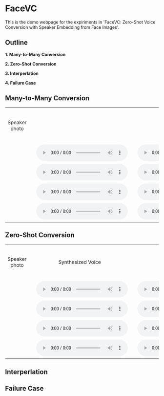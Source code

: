 # FaceVC

This is the demo webpage for the expiriments in 'FaceVC: Zero-Shot Voice Conversion with Speaker Embedding from Face Images'.


## Outline

**1. Many-to-Many Conversion**

**2. Zero-Shot Conversion**

**3. Interperlation**

**4. Failure Case**

## Many-to-Many Conversion

<table border="0" cellpadding="0" cellspacing="0" style="width: 100%;">
<tbody><tr>
<td ALIGN=CENTER>　<p>Speaker photo</p>　</td>
<td ALIGN=CENTER>　<img alt="" src="img/A.png" />　</td>
<td ALIGN=CENTER>　<img alt="" src="img/B.png" />　</td>
</tr>
<tr>
<td ALIGN=CENTER>　<img alt="" src="img/A.png" />　</td>
<td ALIGN=CENTER>　<audio
    controls
    src="audio/A2A.wav">
        Your browser does not support the
        <code>audio</code> element.
</audio>　</td>
<td ALIGN=CENTER>　<audio
    controls
    src="audio/B2A.wav">
        Your browser does not support the
        <code>audio</code> element.
</audio>　</td>
</tr>
<tr>
<td ALIGN=CENTER>　<img alt="" src="img/B.png" />　</td>
<td ALIGN=CENTER>　<audio
    controls
    src="audio/A2B.wav">
        Your browser does not support the
        <code>audio</code> element.
</audio>　</td>
<td ALIGN=CENTER>　<audio
    controls
    src="audio/B2B.wav">
        Your browser does not support the
        <code>audio</code> element.
</audio>　</td>
</tr>
<tr>
<td ALIGN=CENTER>　<img alt="" src="img/C.png" />　</td>
<td ALIGN=CENTER>　<audio
    controls
    src="audio/A2C.wav">
        Your browser does not support the
        <code>audio</code> element.
</audio>　</td>
<td ALIGN=CENTER>　<audio
    controls
    src="audio/B2C.wav">
        Your browser does not support the
        <code>audio</code> element.
</audio>　</td>
</tr>
<tr>
<td ALIGN=CENTER>　<img alt="" src="img/D.png" />　</td>
<td ALIGN=CENTER>　<audio
    controls
    src="audio/A2D.wav">
        Your browser does not support the
        <code>audio</code> element.
</audio>　</td>
<td ALIGN=CENTER>　<audio
    controls
    src="audio/B2D.wav">
        Your browser does not support the
        <code>audio</code> element.
</audio>　</td>
</tr></tbody></table>


## Zero-Shot Conversion

<table border="0" cellpadding="0" cellspacing="0" style="width: 100%;">
<tbody><tr>
<td ALIGN=CENTER>　<p>Speaker photo</p>　</td>
<td ALIGN=CENTER>　<p>Synthesized Voice</p>　</td>
<td ALIGN=CENTER>　<p>Ground Truth Voice</p>　</td>
</tr>
<tr>
<td ALIGN=CENTER>　<img alt="" src="img/A.png" />　</td>
<td ALIGN=CENTER>　<audio
    controls
    src="audio/A_gen.wav">
        Your browser does not support the
        <code>audio</code> element.
</audio>　</td>
<td ALIGN=CENTER>　<audio
    controls
    src="audio/A_ori.wav">
        Your browser does not support the
        <code>audio</code> element.
</audio>　</td>
</tr>
<tr>
<td ALIGN=CENTER>　<img alt="" src="img/B.png" />　</td>
<td ALIGN=CENTER>　<audio
    controls
    src="audio/B_gen.wav">
        Your browser does not support the
        <code>audio</code> element.
</audio>　</td>
<td ALIGN=CENTER>　<audio
    controls
    src="audio/B_ori.wav">
        Your browser does not support the
        <code>audio</code> element.
</audio>　</td>
</tr>
<tr>
<td ALIGN=CENTER>　<img alt="" src="img/C.png" />　</td>
<td ALIGN=CENTER>　<audio
    controls
    src="audio/C_gen.wav">
        Your browser does not support the
        <code>audio</code> element.
</audio>　</td>
<td ALIGN=CENTER>　<audio
    controls
    src="audio/C_ori.wav">
        Your browser does not support the
        <code>audio</code> element.
</audio>　</td>
</tr>
<tr>
<td ALIGN=CENTER>　<img alt="" src="img/D.png" />　</td>
<td ALIGN=CENTER>　<audio
    controls
    src="audio/D_gen.wav">
        Your browser does not support the
        <code>audio</code> element.
</audio>　</td>
<td ALIGN=CENTER>　<audio
    controls
    src="audio/D_ori.wav">
        Your browser does not support the
        <code>audio</code> element.
</audio>　</td>
</tr></tbody></table>


## Interperlation

## Failure Case

